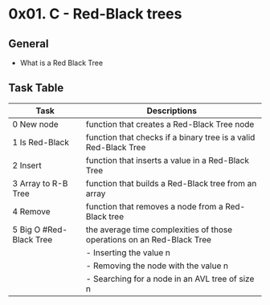 # 0x01. C - Red-Black trees

## General
 - What is a Red Black Tree

## Task Table
| Task				| Descriptions									|
|-------------------------------|-------------------------------------------------------------------------------|
| 0 New node			| function that creates a Red-Black Tree node					|
| 1 Is Red-Black 		| function that checks if a binary tree is a valid Red-Black Tree		|
| 2 Insert			| function that inserts a value in a Red-Black Tree				|
| 3 Array to R-B Tree		| function that builds a Red-Black tree from an array				|
| 4 Remove			| function that removes a node from a Red-Black tree				|
| 5 Big O #Red-Black Tree	| the average time complexities of those operations on an Red-Black Tree	|
|				| - Inserting the value n							|
|				| - Removing the node with the value n						|
|				| - Searching for a node in an AVL tree of size n				|
